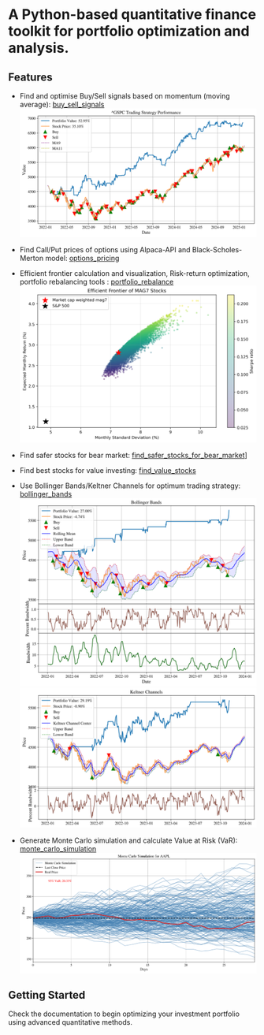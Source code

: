 # A Python-based quantitative finance toolkit for portfolio optimization and analysis.

## Features
- Find and optimise Buy/Sell signals based on momentum (moving average): [buy_sell_signals](buy_sell_signals.ipynb)
![Buy/Sell Signal using momentum](figures/^GSPC_portfolio_performance.png)

- Find Call/Put prices of options using Alpaca-API and Black-Scholes-Merton model: [options_pricing](option_pricing.ipynb)

- Efficient frontier calculation and visualization, Risk-return optimization, portfolio rebalancing tools : [portfolio_rebalance](portfolio_rebalance.ipynb)
![Efficient Frontier](figures/efficient_frontier.png)

- Find safer stocks for bear market: [find_safer_stocks_for_bear_market](find_safer_stocks_for_bear_market.ipynb)]

- Find best stocks for value investing: [find_value_stocks](find_value_stocks.ipynb)
- Use Bollinger Bands/Keltner Channels for optimum trading strategy: [bollinger_bands](bollinger_bands.ipynb)
![Bollinger Bands](figures/bollinger_bands.png)
![Keltner Channels](figures/keltner_channels.png)

- Generate Monte Carlo simulation and calculate Value at Risk (VaR): [monte_carlo_simulation](monte_carlo_simulation.ipynb)
![Markov Chain Monte Carlo Simulation](figures/monte_carlo_simulation.png)

## Getting Started
Check the documentation to begin optimizing your investment portfolio using advanced quantitative methods.
